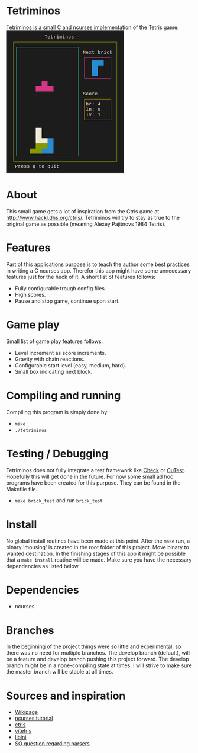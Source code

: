 Tetriminos
==========
Tetriminos is a small C and ncurses implementation of the Tetris game.
![main_screenshot](screenshots/gameplay.2014-09-16.png)

About
=====
This small game gets a lot of inspiration from the Ctris game at http://www.hackl.dhs.org/ctris/.
Tetriminos will try to stay as true to the original game as possible (meaning Alexey Pajitnovs 1984 Tetris).


Features
========
Part of this applications purpose is to teach the author some best practices in writing a C ncurses app. Therefor this app might have some unnecessary features just for the heck of it.
A short list of features follows:
  * Fully configurable trough config files.
  * High scores.
  * Pause and stop game, continue upon start.


Game play
=========
Small list of game play features follows:
  * Level increment as score increments.
  * Gravity with chain reactions.
  * Configurable start level (easy, medium, hard).
  * Small box indicating next block.


Compiling and running
=====================
Compiling this program is simply done by: 
  * `make`
  * `./tetriminos`


Testing / Debugging
===================
Tetriminos does not fully integrate a test framework like [Check](http://check.sourceforge.net/) or [CuTest](http://cutest.sourceforge.net/). Hopefully this will get done in the future.
For now some small ad hoc programs have been created for this purpose. They can be found in the Makefile file.
  * `make brick_test` and run `brick_test`


Install
==========
No global install routines have been made at this point. After the `make` run, a binary 'mousing' is created in the root folder of this project. Move binary to wanted destination.
In the finishing stages of this app it might be possible that a `make install` routine will be made.
Make sure you have the necessary dependencies as listed below.


Dependencies
============
  * ncurses


Branches
========
In the beginning of the project things were so little and experimental, so there was no need for multiple branches.
The develop branch (default), will be a feature and develop branch pushing this project forward. The develop branch might be in a none-compiling state at times.
I will strive to make sure the master branch will be stable at all times.


Sources and inspiration
=======================
  * [Wikipage](https://en.wikipedia.org/wiki/Tetris)
  * [ncurses tutorial](http://www.tldp.org/HOWTO/NCURSES-Programming-HOWTO/windows.html)
  * [ctris](http://www.hackl.dhs.org/ctris/)
  * [vitetris](http://www.victornils.net/tetris)
  * [libini](http://sourceforge.net/projects/libini/)
  * [SO question regarding parsers](http://stackoverflow.com/questions/1417765/parse-config-file-in-c-c)
